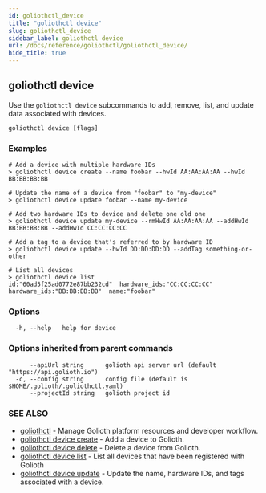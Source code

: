 ```yaml
---
id: goliothctl_device
title: "goliothctl device"
slug: goliothctl_device
sidebar_label: goliothctl device
url: /docs/reference/goliothctl/goliothctl_device/
hide_title: true
---
```

## goliothctl device

Use the `goliothctl device` subcommands to add, remove, list, and update data associated with devices.

```
goliothctl device [flags]
```

### Examples

```
# Add a device with multiple hardware IDs
> goliothctl device create --name foobar --hwId AA:AA:AA:AA --hwId BB:BB:BB:BB

# Update the name of a device from "foobar" to "my-device"
> goliothctl device update foobar --name my-device

# Add two hardware IDs to device and delete one old one
> goliothctl device update my-device --rmHwId AA:AA:AA:AA --addHwId BB:BB:BB:BB --addHwId CC:CC:CC:CC

# Add a tag to a device that's referred to by hardware ID
> goliothctl device update --hwId DD:DD:DD:DD --addTag something-or-other

# List all devices
> goliothctl device list
id:"60ad5f25ad0772e87bb232cd"  hardware_ids:"CC:CC:CC:CC"  hardware_ids:"BB:BB:BB:BB"  name:"foobar"
```

### Options

```
  -h, --help   help for device
```

### Options inherited from parent commands

```
      --apiUrl string      golioth api server url (default "https://api.golioth.io")
  -c, --config string      config file (default is $HOME/.golioth/.goliothctl.yaml)
      --projectId string   golioth project id
```

### SEE ALSO

* [goliothctl](/docs/reference/goliothctl/goliothctl/)	 - Manage Golioth platform resources and developer workflow.
* [goliothctl device create](/docs/reference/goliothctl/goliothctl_device_create/)	 - Add a device to Golioth.
* [goliothctl device delete](/docs/reference/goliothctl/goliothctl_device_delete/)	 - Delete a device from Golioth.
* [goliothctl device list](/docs/reference/goliothctl/goliothctl_device_list/)	 - List all devices that have been registered with Golioth
* [goliothctl device update](/docs/reference/goliothctl/goliothctl_device_update/)	 - Update the name, hardware IDs, and tags associated with a device.

